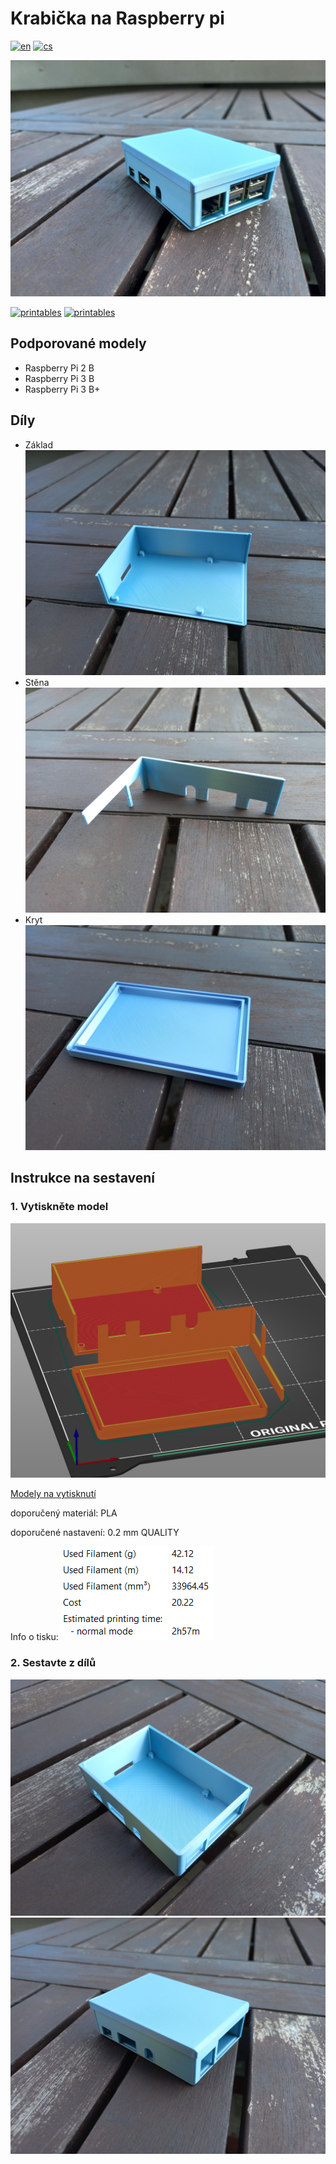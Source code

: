 <!-- [![Review Assignment Due Date](https://classroom.github.com/assets/deadline-readme-button-24ddc0f5d75046c5622901739e7c5dd533143b0c8e959d652212380cedb1ea36.svg)](https://classroom.github.com/a/V-0A61vX) -->
# Krabička na Raspberry pi
[![en](https://img.shields.io/badge/lang-en-blue.svg)](./README.md) [![cs](https://img.shields.io/badge/lang-cs-red.svg)](./README.cs.md)

![foto](./images/complete.jpg)

[![printables](https://img.shields.io/badge/link-thingiverse-blue.svg)](https://www.thingiverse.com/thing:6087259) [![printables](https://img.shields.io/badge/link-printables-orange.svg)](https://www.printables.com/model/509264-krabicka-na-raspberry-pi-3-b)
## Podporované modely
- Raspberry Pi 2 B
- Raspberry Pi 3 B
- Raspberry Pi 3 B+

## Díly
 - Základ ![foto](./images/base.jpg)
 - Stěna ![foto](./images/side.jpg)
 - Kryt ![foto](./images/top.jpg)

## Instrukce na sestavení
### 1. Vytiskněte model
 ![foto](./images/Screenshot_slicer.png)
 
 [Modely na vytisknutí](./print)

 doporučený materiál: PLA
  
 doporučené nastavení: 0.2 mm QUALITY
 
 Info o tisku:
 ![foto](./images/Screenshot_slice_info.png)

### 2. Sestavte z dílů
![foto](./images/2.jpg)
![foto](./images/3.jpg)
